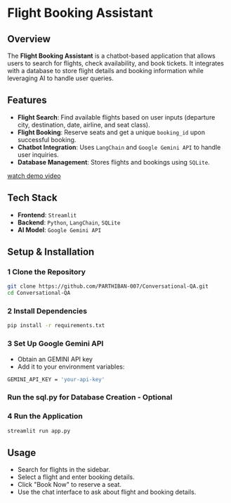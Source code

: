 # Flight Booking Assistant

##  Overview
The **Flight Booking Assistant** is a chatbot-based application that allows users to search for flights, check availability, and book tickets. It integrates with a database to store flight details and booking information while leveraging AI to handle user queries.

##  Features
- **Flight Search**: Find available flights based on user inputs (departure city, destination, date, airline, and seat class).
- **Flight Booking**: Reserve seats and get a unique `booking_id` upon successful booking.
- **Chatbot Integration**: Uses `LangChain` and `Google Gemini API` to handle user inquiries.
- **Database Management**: Stores flights and bookings using `SQLite`.

<a href = "https://drive.google.com/file/d/1Ym8MXaKGZomNVUBV6_8ihg9YG3i82hBv/view?usp=drive_link">watch demo video</a>

##  Tech Stack
- **Frontend**: `Streamlit`
- **Backend**: `Python`, `LangChain`, `SQLite`
- **AI Model**: `Google Gemini API`


##  Setup & Installation
### 1️ Clone the Repository
```bash
git clone https://github.com/PARTHIBAN-007/Conversational-QA.git
cd Conversational-QA
```
### 2️ Install Dependencies
```bash
pip install -r requirements.txt
```
### 3️ Set Up Google Gemini API
- Obtain an GEMINI API key 
- Add it to your environment variables:
```bash
GEMINI_API_KEY = 'your-api-key'
```
### Run the sql.py for Database Creation - Optional
### 4️ Run the Application
```bash
streamlit run app.py
```

##  Usage
- Search for flights in the sidebar.
- Select a flight and enter booking details.
- Click "Book Now" to reserve a seat.
- Use the chat interface to ask about flight and booking details.

